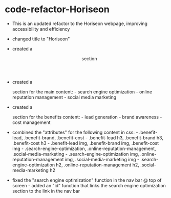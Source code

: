 # code-refactor-Horiseon

- This is an updated refactor to the Horiseon webpage, improving accessibility and efficiency

- changed title to "Horiseon"

- created a <header>  section

- created a <section> section for the main content: 
        - search engine optimization
        - online reputation  management
        - social media  marketing

- created a <article> section for the benefits content:
        - lead generation
        - brand awareness
        - cost management

- combined the "attributes" for the following content in css:
        - .benefit-lead, .benefit-brand, .benefit-cost 
        - .benefit-lead h3, .benefit-brand h3, .benefit-cost h3
        - .benefit-lead img, .benefit-brand img, .benefit-cost img
        - .search-engine-optimization, .online-reputation-management, .social-media-marketing
        - .search-engine-optimization img, .online-reputation-management img, .social-media-marketing img
        - .search-engine-optimization h2, .online-reputation-management h2, .social-media-marketing h2

- fixed the "search engine optimization" function in the nav bar @ top of screen
        - added an "id" function that links the search engine optimization
          section to the link in the nav bar


